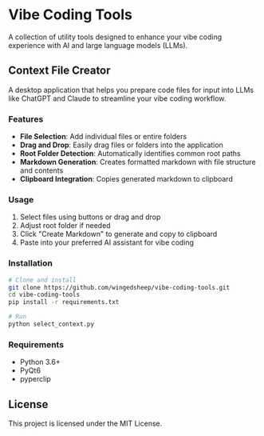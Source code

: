 # Vibe Coding Tools

A collection of utility tools designed to enhance your vibe coding experience with AI and large language models (LLMs).

## Context File Creator

A desktop application that helps you prepare code files for input into LLMs like ChatGPT and Claude to streamline your vibe coding workflow.

### Features

- **File Selection**: Add individual files or entire folders 
- **Drag and Drop**: Easily drag files or folders into the application
- **Root Folder Detection**: Automatically identifies common root paths
- **Markdown Generation**: Creates formatted markdown with file structure and contents
- **Clipboard Integration**: Copies generated markdown to clipboard

### Usage

1. Select files using buttons or drag and drop
2. Adjust root folder if needed
3. Click "Create Markdown" to generate and copy to clipboard
4. Paste into your preferred AI assistant for vibe coding

### Installation

```bash
# Clone and install
git clone https://github.com/wingedsheep/vibe-coding-tools.git
cd vibe-coding-tools
pip install -r requirements.txt

# Run
python select_context.py
```

### Requirements

- Python 3.6+
- PyQt6
- pyperclip

## License

This project is licensed under the MIT License.